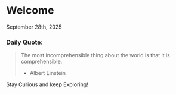 # Welcome

September 28th, 2025

### Daily Quote:
> The most incomprehensible thing about the world is that it is comprehensible.
> 	- Albert Einstein

Stay Curious and keep Exploring!
